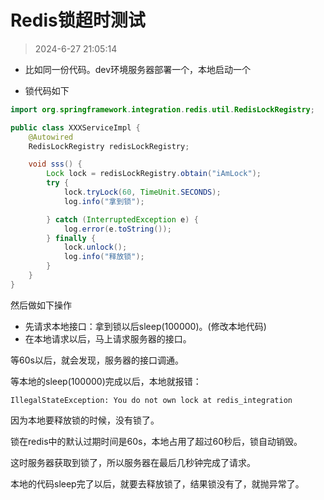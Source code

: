 # Redis锁超时测试

> 2024-6-27 21:05:14

* 比如同一份代码。dev环境服务器部署一个，本地启动一个

* 锁代码如下

```java
import org.springframework.integration.redis.util.RedisLockRegistry;

public class XXXServiceImpl {
    @Autowired
    RedisLockRegistry redisLockRegistry;

    void sss() {
        Lock lock = redisLockRegistry.obtain("iAmLock");
        try {
            lock.tryLock(60, TimeUnit.SECONDS);
            log.info("拿到锁");

        } catch (InterruptedException e) {
            log.error(e.toString());
        } finally {
            lock.unlock();
            log.info("释放锁");
        }
    }
}
```

然后做如下操作

* 先请求本地接口：拿到锁以后sleep(100000)。(修改本地代码)
* 在本地请求以后，马上请求服务器的接口。

等60s以后，就会发现，服务器的接口调通。

等本地的sleep(100000)完成以后，本地就报错：

```text
IllegalStateException: You do not own lock at redis_integration
```

因为本地要释放锁的时候，没有锁了。

锁在redis中的默认过期时间是60s，本地占用了超过60秒后，锁自动销毁。

这时服务器获取到锁了，所以服务器在最后几秒钟完成了请求。

本地的代码sleep完了以后，就要去释放锁了，结果锁没有了，就抛异常了。